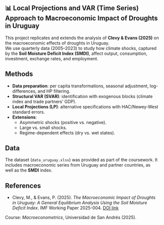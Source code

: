 ## 📊 Local Projections and VAR (Time Series) Approach to Macroeconomic Impact of Droughts in Uruguay

This project replicates and extends the analysis of **Clevy & Evans (2025)** on the macroeconomic effects of droughts in Uruguay.  
We use quarterly data (2005–2023) to study how climate shocks, captured by the **Soil Moisture Deficit Index (SMDI)**, affect output, consumption, investment, exchange rates, and employment.  

## Methods
- **Data preparation**: per capita transformations, seasonal adjustment, log-differences, and HP filtering.  
- **Structural VAR (SVAR)**: identification with exogenous blocks (climate index and trade partners’ GDP).  
- **Local Projections (LP)**: alternative specifications with HAC/Newey-West standard errors.  
- **Extensions**:  
  - Asymmetric shocks (positive vs. negative).  
  - Large vs. small shocks.  
  - Regime-dependent effects (dry vs. wet states).  

## Data
The dataset (`data_uruguay.xlsx`) was provided as part of the coursework. It includes macroeconomic series from Uruguay and partner countries, as well as the **SMDI** index.  

## References
- Clevy, M., & Evans, P. (2025). *The Macroeconomic Impact of Droughts in Uruguay: A General Equilibrium Analysis Using the Soil Moisture Deficit Index*. IMF Working Paper 2025-004. [DOI link](https://doi.org/10.5089/9798400298059.001)
  
Course: *Macroeconometrics*, Universidad de San Andrés (2025).  

